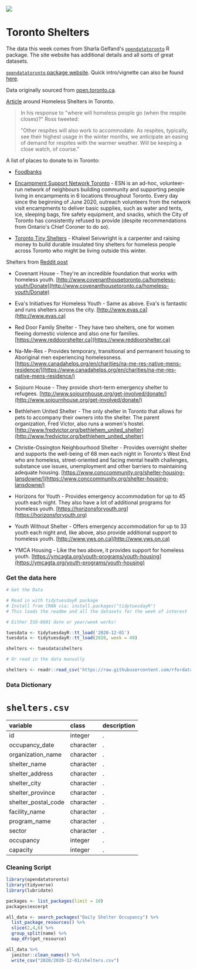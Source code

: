 ![](https://images.thestar.com/9oIR9sHln01gWNL9lck-n_vISyA=/1086x815/smart/filters:cb(2700061000)/https://www.thestar.com/content/dam/thestar/opinion/commentary/2017/05/18/homeless-shelters-belong-in-all-communities/img1960.jpg)

# Toronto Shelters

The data this week comes from Sharla Gelfand's [`opendatatoronto`](https://github.com/sharlagelfand/opendatatoronto) R package. The site website has additional details and all sorts of great datasets.

[`opendatatoronto` package website](https://sharlagelfand.github.io/opendatatoronto/). Quick intro/vignette can also be found [here](https://sharlagelfand.github.io/opendatatoronto/articles/opendatatoronto.html).

Data originally sourced from [open.toronto.ca](https://open.toronto.ca/).

[Article](https://rabble.ca/blogs/bloggers/cathy-crowes-blog/2019/03/twitter-truth-torontos-homeless-emergency) around Homeless Shelters in Toronto.  

> In his response to "where will homeless people go (when the respite closes)?" Ross tweeted:
> 
> "Other respites will also work to accommodate. As respites, typically, see their highest usage in the winter months, we anticipate an easing of demand for respites with the warmer weather. Will be keeping a close watch, of course."

A list of places to donate to in Toronto:  
- [Foodbanks](https://www.blogto.com/eat_drink/2020/04/food-banks-toronto/)

- [Encampment Support Network Toronto](https://www.patreon.com/esntoronto) - ESN is an ad-hoc, volunteer-run network of neighbours building community and supporting people living in encampments in 6 locations throughout Toronto. Every day since the beginning of June 2020, outreach volunteers from the network visit encampments to deliver basic supplies, such as water and tents, ice, sleeping bags, fire safety equipment, and snacks, which the City of Toronto has consistently refused to provide (despite recommendations from Ontario's Chief Coroner to do so).

- [Toronto Tiny Shelters](https://ca.gofundme.com/f/toronto-tiny-shelters) - Khaleel Seivwright is a carpenter and raising money to build durable insulated tiny shelters for homeless people across Toronto who might be living outside this winter. 

Shelters from [Reddit post](https://www.reddit.com/r/toronto/comments/7ocm1t/list_of_homeless_shelters_that_accept_donations/)

- Covenant House - They're an incredible foundation that works with homeless youth. [http://www.covenanthousetoronto.ca/homeless-youth/Donate](http://www.covenanthousetoronto.ca/homeless-youth/Donate)  

- Eva's Initiatives for Homeless Youth - Same as above. Eva's is fantastic and runs shelters across the city. [http://www.evas.ca](http://www.evas.ca)  

- Red Door Family Shelter - They have two shelters, one for women fleeing domestic violence and also one for families. [https://www.reddoorshelter.ca](https://www.reddoorshelter.ca)  

- Na-Me-Res - Provides temporary, transitional and permanent housing to Aboriginal men experiencing homelessness. [https://www.canadahelps.org/en/charities/na-me-res-native-mens-residence/](https://www.canadahelps.org/en/charities/na-me-res-native-mens-residence/)  

- Sojourn House - They provide short-term emergency shelter to refugees. [http://www.sojournhouse.org/get-involved/donate/](http://www.sojournhouse.org/get-involved/donate/)  

- Bethlehem United Shelter - The only shelter in Toronto that allows for pets to accompany their owners into the shelter. The parent organization, Fred Victor, also runs a women's hostel. [http://www.fredvictor.org/bethlehem_united_shelter](http://www.fredvictor.org/bethlehem_united_shelter)  

- Christie-Ossington Neighbourhood Shelter - Provides overnight shelter and supports the well-being of 68 men each night in Toronto's West End who are homeless, street-oriented and facing mental health challenges, substance use issues, unemployment and other barriers to maintaining adequate housing. [https://www.conccommunity.org/shelter-housing-lansdowne/](https://www.conccommunity.org/shelter-housing-lansdowne/)  

- Horizons for Youth - Provides emergency accommodation for up to 45 youth each night. They also have a lot of additional programs for homeless youth. [https://horizonsforyouth.org](https://horizonsforyouth.org)  

- Youth Without Shelter - Offers emergency accommodation for up to 33 youth each night and, like above, also provide additional support to homeless youth. [http://www.yws.on.ca](http://www.yws.on.ca)  

- YMCA Housing - Like the two above, it provides support for homeless youth. [https://ymcagta.org/youth-programs/youth-housing](https://ymcagta.org/youth-programs/youth-housing)  

### Get the data here

```r
# Get the Data

# Read in with tidytuesdayR package 
# Install from CRAN via: install.packages("tidytuesdayR")
# This loads the readme and all the datasets for the week of interest

# Either ISO-8601 date or year/week works!

tuesdata <- tidytuesdayR::tt_load('2020-12-01')
tuesdata <- tidytuesdayR::tt_load(2020, week = 49)

shelters <- tuesdata$shelters

# Or read in the data manually

shelters <- readr::read_csv('https://raw.githubusercontent.com/rfordatascience/tidytuesday/main/data/2020/2020-12-01/shelters.csv')

```
### Data Dictionary

# `shelters.csv`

|variable            |class     |description |
|:-------------------|:---------|:-----------|
|id                  |integer   |.           |
|occupancy_date      |character |.           |
|organization_name   |character |.           |
|shelter_name        |character |.           |
|shelter_address     |character |.           |
|shelter_city        |character |.           |
|shelter_province    |character |.           |
|shelter_postal_code |character |.           |
|facility_name       |character |.           |
|program_name        |character |.           |
|sector              |character |.           |
|occupancy           |integer   |.           |
|capacity            |integer   |.           |

### Cleaning Script

```r
library(opendatatoronto)
library(tidyverse)
library(lubridate)

packages <- list_packages(limit = 10)
packages$excerpt

all_data <- search_packages("Daily Shelter Occupancy") %>% 
  list_package_resources() %>% 
  slice(2,4,6) %>%
  group_split(name) %>% 
  map_dfr(get_resource)

all_data %>% 
  janitor::clean_names() %>% 
  write_csv("2020/2020-12-01/shelters.csv")

```
